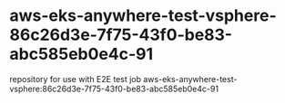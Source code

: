 # aws-eks-anywhere-test-vsphere-86c26d3e-7f75-43f0-be83-abc585eb0e4c-91
repository for use with E2E test job aws-eks-anywhere-test-vsphere:86c26d3e-7f75-43f0-be83-abc585eb0e4c-91
